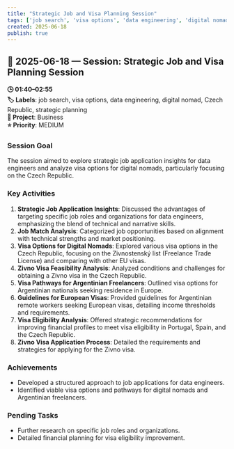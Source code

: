 ```yaml
---
title: "Strategic Job and Visa Planning Session"
tags: ['job search', 'visa options', 'data engineering', 'digital nomad', 'Czech Republic', 'strategic planning']
created: 2025-06-18
publish: true
---
```


## 📅 2025-06-18 — Session: Strategic Job and Visa Planning Session

**🕒 01:40–02:55**  
**🏷️ Labels**: job search, visa options, data engineering, digital nomad, Czech Republic, strategic planning  
**📂 Project**: Business  
**⭐ Priority**: MEDIUM  


### Session Goal
The session aimed to explore strategic job application insights for data engineers and analyze visa options for digital nomads, particularly focusing on the Czech Republic.

### Key Activities
1. **Strategic Job Application Insights**: Discussed the advantages of targeting specific job roles and organizations for data engineers, emphasizing the blend of technical and narrative skills.
2. **Job Match Analysis**: Categorized job opportunities based on alignment with technical strengths and market positioning.
3. **Visa Options for Digital Nomads**: Explored various visa options in the Czech Republic, focusing on the Zivnostenský list (Freelance Trade License) and comparing with other EU visas.
4. **Zivno Visa Feasibility Analysis**: Analyzed conditions and challenges for obtaining a Zivno visa in the Czech Republic.
5. **Visa Pathways for Argentinian Freelancers**: Outlined visa options for Argentinian nationals seeking residence in Europe.
6. **Guidelines for European Visas**: Provided guidelines for Argentinian remote workers seeking European visas, detailing income thresholds and requirements.
7. **Visa Eligibility Analysis**: Offered strategic recommendations for improving financial profiles to meet visa eligibility in Portugal, Spain, and the Czech Republic.
8. **Zivno Visa Application Process**: Detailed the requirements and strategies for applying for the Zivno visa.

### Achievements
- Developed a structured approach to job applications for data engineers.
- Identified viable visa options and pathways for digital nomads and Argentinian freelancers.

### Pending Tasks
- Further research on specific job roles and organizations.
- Detailed financial planning for visa eligibility improvement.
